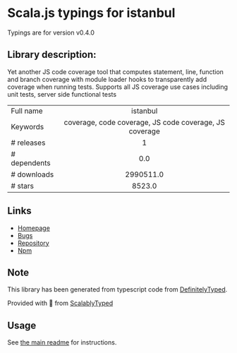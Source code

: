 
# Scala.js typings for istanbul

Typings are for version v0.4.0

## Library description:
Yet another JS code coverage tool that computes statement, line, function and branch coverage with module loader hooks to transparently add coverage when running tests. Supports all JS coverage use cases including unit tests, server side functional tests

|                    |                 |
| ------------------ | :-------------: |
| Full name          | istanbul |
| Keywords           | coverage, code coverage, JS code coverage, JS coverage |
| # releases         | 1 |
| # dependents       | 0.0 |
| # downloads        | 2990511.0 |
| # stars            | 8523.0 |

## Links
- [Homepage](https://github.com/gotwarlost/istanbul#readme)
- [Bugs](https://github.com/gotwarlost/istanbul/issues)
- [Repository](https://github.com/gotwarlost/istanbul)
- [Npm](https://www.npmjs.com/package/istanbul)
    


## Note
This library has been generated from typescript code from [DefinitelyTyped](https://definitelytyped.org).

Provided with :purple_heart: from [ScalablyTyped](https://github.com/oyvindberg/ScalablyTyped)

## Usage
See [the main readme](../../readme.md) for instructions.


